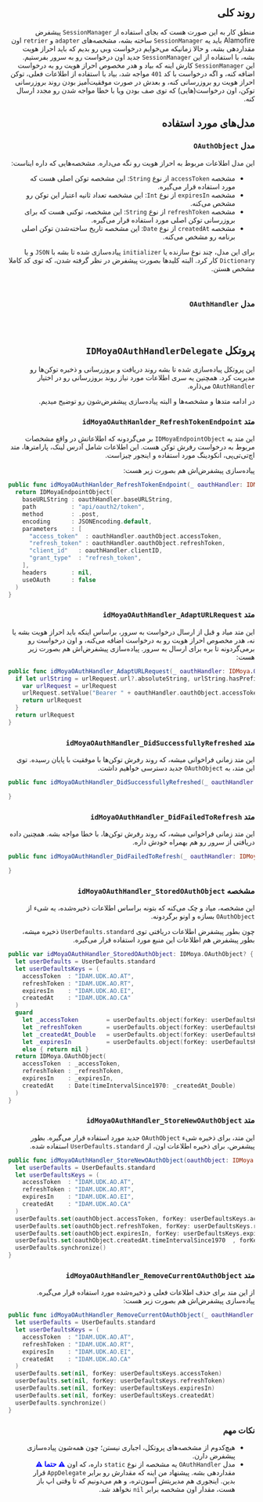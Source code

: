 <h2 dir='rtl'>روند کلی</h2>
<p dir='rtl'>
منطق کار به این صورت هست که بجای استفاده از <code>SessionManager</code> پیشفرض Alamofire باید یه <code>SessionManager</code> ساخته بشه، مشخصه‌های <code>adapter</code> و <code>retrier</code> اون مقداردهی بشه، و حالا زمانیکه می‌خوایم درخواست وبی رو بدیم که باید احراز هویت بشه، با استفاده از این <code>SessionManager</code> جدید اون درخواست رو به سرور بفرستیم. 
<br>
این <code>SessionManager</code> کارش اینه که بیاد و هدر مخصوص احراز هویت رو به درخواست اضافه کنه، و اگه درخواست با کد <code>401</code> مواجه شد، بیاد با استفاده از اطلاعات فعلی، توکن احراز هویت رو بروزرسانی کنه، و بعدش در صورت موفقیت‌آمیز بودن روند بروزرسانی توکن، اون درخواست(هایی) که توی صف بودن ویا با خطا مواجه شدن رو مجدد ارسال کنه.
</p>

<h2 dir='rtl'>مدل‌های مورد استفاده</h2>

<h3 dir='rtl'>مدل <code>OAuthObject</code></h3>
<p dir='rtl'>
این مدل اطلاعات مربوط به احراز هویت رو نگه می‌داره. مشخصه‌هایی که داره ایناست:

<ul dir='rtl'>
  <li>مشخصه <code>accessToken</code> از نوع <code>String</code>:
  این مشخصه توکن اصلی هست که مورد استفاده قرار می‌گیره.
  </li> 
  <li>مشخصه <code>expiresIn</code> از نوع <code>Int</code>: این مشخصه تعداد ثانیه اعتبار این توکن رو مشخص می‌کنه.</li>
  <li>مشخصه <code>refreshToken</code> از نوع <code>String</code>:
  این مشخصه، توکنی هست که برای بروزرسانی توکن اصلی مورد استفاده قرار می‌گیره.
  </li>
  <li>مشخصه <code>createdAt</code> از نوع <code>Date</code>:
  این مشخصه تاریخ ساخته‌شدن توکن اصلی برنامه رو مشخص می‌کنه.
  </li>
</ul>
</p>
<p dir='rtl'>
برای این مدل، چند نوع سازنده یا <code>initializer</code> پیاده‌سازی شده تا بشه با <code>JSON</code> و یا <code>Dictionary</code> کار کرد. البته کلیدها بصورت پیشفرض در نظر گرفته شدن، که توی کد کاملا مشخص هستن.
</p>

<br>
<h3 dir='rtl'>مدل <code>OAuthHandler</code><h3>


<br>
<h2 dir='rtl'>پروتکل <code>IDMoyaOAuthHandlerDelegate</code></h2>
<p dir='rtl'>
این پروتکل پیاده‌سازی شده تا بشه روند دریافت و بروزرسانی و ذخیره توکن‌ها رو مدیریت کرد. همچنین یه سری اطلاعات مورد نیاز روند بروزرسانی رو در اختیار <code>OAuthHandler</code> می‌ذاره.
</p>
<p dir='rtl'>
در ادامه متدها و مشخصه‌ها و البته پیاده‌سازی پیشفرض‌شون رو توضیح میدیم.
</p>

<h3 dir='rtl'>متد <code>idMoyaOAuthHanlder_RefreshTokenEndpoint</code></h3>
<p dir='rtl'>
این متد یه <code>IDMoyaEndpointObject</code> بر می‌گردونه که اطلاعاتش در واقع مشخصات مربوط به درخواست رفرش توکن هست. این اطلاعات شامل آدرس لینک، پارامترها، متد اچ‌تی‌تی‌پی، انکودینگ مورد استفاده و اینجور چیزاست.
</p>
<p dir='rtl'>
پیاده‌سازی پیشفرض‌اش هم بصورت زیر هست:
</p>

```swift
public func idMoyaOAuthHanlder_RefreshTokenEndpoint(_ oauthHandler: IDMoya.OAuthHandler) -> IDMoyaEndpointObject {
  return IDMoyaEndpointObject(
    baseURLString : oauthHandler.baseURLString,
    path          : "api/oauth2/token",
    method        : .post,
    encoding      : JSONEncoding.default,
    parameters    : [
      "access_token"  : oauthHandler.oauthObject.accessToken,
      "refresh_token" : oauthHandler.oauthObject.refreshToken,
      "client_id"   : oauthHandler.clientID,
      "grant_type"  : "refresh_token",
    ],
    headers       : nil,
    useOAuth      : false
  )
}
```

<h3 dir='rtl'>متد <code>idMoyaOAuthHandler_AdaptURLRequest</code></h3>
<p dir='rtl'>
این متد میاد و قبل از ارسال درخواست به سرور، براساس اینکه باید احراز هویت بشه یا نه، هدر مخصوص احراز هویت رو به درخواست اضافه می‌کنه، و اون درخواست رو برمی‌گردونه تا بره برای ارسال به سرور. پیاده‌سازی پیشفرض‌اش هم بصورت زیر هست:
</p>

```swift
public func idMoyaOAuthHandler_AdaptURLRequest(_ oauthHandler: IDMoya.OAuthHandler, urlRequest: URLRequest) -> URLRequest {
  if let urlString = urlRequest.url?.absoluteString, urlString.hasPrefix(oauthHandler.baseURLString) {
    var urlRequest = urlRequest
    urlRequest.setValue("Bearer " + oauthHandler.oauthObject.accessToken, forHTTPHeaderField: "Authorization")
    return urlRequest
  }
  return urlRequest
}
```

<h3 dir='rtl'>متد <code>idMoyaOAuthHandler_DidSuccessfullyRefreshed</code></h3>
<p dir='rtl'>
این متد زمانی فراخوانی میشه، که روند رفرش توکن‌ها با موفقیت با پایان رسیده. توی این متد، به <code>OAuthObject</code> جدید دسترسی خواهیم داشت.
</p>

```swift
public func idMoyaOAuthHandler_DidSuccessfullyRefreshed(_ oauthHandler: IDMoya.OAuthHandler, withNewOAuthObject oauthObject: IDMoya.OAuthObject) {

}
```

<h3 dir='rtl'>متد <code>idMoyaOAuthHandler_DidFailedToRefresh</code></h3>
<p dir='rtl'>
این متد زمانی فراخوانی میشه، که روند رفرش توکن‌ها، با خطا مواجه بشه. همچنین داده دریافتی از سرور رو هم بهمراه خودش داره.
</p>

```swift
public func idMoyaOAuthHandler_DidFailedToRefresh(_ oauthHandler: IDMoya.OAuthHandler, response: DataResponse<Any>?) {

}
```

<h3 dir='rtl'>مشخصه <code>idMoyaOAuthHandler_StoredOAuthObject</code></h3>
<p dir='rtl'>
این مشخصه، میاد و چک می‌کنه که بتونه براساس اطلاعات ذخیره‌شده، یه شیء از <code>OAuthObject</code> بسازه و اونو برگردونه. 
</p>
<p dir='rtl'>چون بطور پیشفرض اطلاعات دریافتی توی <code>UserDefaults.standard</code> ذخیره میشه، بطور پیشفرض هم اطلاعات این منبع مورد استفاده قرار می‌گیره.</p>

```swift
public var idMoyaOAuthHandler_StoredOAuthObject: IDMoya.OAuthObject? {
  let userDefaults = UserDefaults.standard
  let userDefaultsKeys = (
    accessToken  : "IDAM.UDK.AO.AT",
    refreshToken : "IDAM.UDK.AO.RT",
    expiresIn    : "IDAM.UDK.AO.EI",
    createdAt    : "IDAM.UDK.AO.CA"
  )
  guard
    let _accessToken		= userDefaults.object(forKey: userDefaultsKeys.accessToken) as? String,
    let _refreshToken		= userDefaults.object(forKey: userDefaultsKeys.refreshToken) as? String,
    let _createdAt_Double	= userDefaults.object(forKey: userDefaultsKeys.createdAt) as? Double,
    let _expiresIn			= userDefaults.object(forKey: userDefaultsKeys.expiresIn) as? Int
    else { return nil }
  return IDMoya.OAuthObject(
    accessToken  : _accessToken,
    refreshToken : _refreshToken,
    expiresIn    : _expiresIn,
    createdAt    : Date(timeIntervalSince1970: _createdAt_Double)
  )
}
```


<h3 dir='rtl'>متد <code>idMoyaOAuthHandler_StoreNewOAuthObject</code></h3>
<p dir='rtl'>این متد، برای ذخیره شیء <code>OAuthObject</code> جدید مورد استفاده قرار می‌گیره. بطور پیشفرض، برای ذخیره اطلاعات اون، از <code>UserDefaults.standard</code> استفاده شده.</p>

```swift
public func idMoyaOAuthHandler_StoreNewOAuthObject(oauthObject: IDMoya.OAuthObject) {
  let userDefaults = UserDefaults.standard
  let userDefaultsKeys = (
    accessToken  : "IDAM.UDK.AO.AT",
    refreshToken : "IDAM.UDK.AO.RT",
    expiresIn    : "IDAM.UDK.AO.EI",
    createdAt    : "IDAM.UDK.AO.CA"
  )
  userDefaults.set(oauthObject.accessToken, forKey: userDefaultsKeys.accessToken)
  userDefaults.set(oauthObject.refreshToken, forKey: userDefaultsKeys.refreshToken)
  userDefaults.set(oauthObject.expiresIn, forKey: userDefaultsKeys.expiresIn)
  userDefaults.set(oauthObject.createdAt.timeIntervalSince1970	, forKey: userDefaultsKeys.createdAt)
  userDefaults.synchronize()
}
```

<h3 dir='rtl'>متد <code>idMoyaOAuthHandler_RemoveCurrentOAuthObject</code></h3>
<p dir='rtl'>از این متد برای حذف اطلاعات فعلی و ذخیره‌شده مورد استفاده قرار می‌گیره. پیاده‌سازی پیشفرض‌اش هم بصورت زیر هست:</p>

```swift
public func idMoyaOAuthHandler_RemoveCurrentOAuthObject(_ oauthHandler: IDMoya.OAuthHandler) {
  let userDefaults = UserDefaults.standard
  let userDefaultsKeys = (
    accessToken  : "IDAM.UDK.AO.AT",
    refreshToken : "IDAM.UDK.AO.RT",
    expiresIn    : "IDAM.UDK.AO.EI",
    createdAt    : "IDAM.UDK.AO.CA"
  )
  userDefaults.set(nil, forKey: userDefaultsKeys.accessToken)
  userDefaults.set(nil, forKey: userDefaultsKeys.refreshToken)
  userDefaults.set(nil, forKey: userDefaultsKeys.expiresIn)
  userDefaults.set(nil, forKey: userDefaultsKeys.createdAt)
  userDefaults.synchronize()
}
```

<h3 dir='rtl'><b>نکات مهم</b></h3>
<p dir='rtl'>
<ul dir='rtl'>
  <li>هیچ‌کدوم از مشخصه‌های پروتکل، اجباری نیستن؛ چون همه‌شون پیاده‌سازی پیشفرض دارن.</li>
  <li>مدل <code>OAuthHandler</code> یه مشخصه از نوع <code>static</code> داره، که اون <span style='color:blue;'><b>⚠️ حتما ⚠️</b></span> مقداردهی بشه. پیشنهاد من اینه که مقدارش رو برابر <code>AppDelegate</code> قرار بدین. اینجوری هم مدیریتش آسون‌تره، و هم می‌دونیم که تا وقتی اپ باز هست، مقدار اون مشخصه برابر <code>nil</code> نخواهد شد.
  </li>
</ul>
</p>












